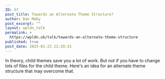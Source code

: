 ```yaml
---
ID: 57
post_title: Towards an Alternate Theme Structure?
author: Dan Maby
post_excerpt: ""
layout: wpldn_talk
permalink: >
  https://wpldn.uk/talk/towards-an-alternate-theme-structure
published: true
post_date: 2015-01-23 22:20:31
---
```

In theory, child themes save you a lot of work. But not if you have to change lots of files for the child theme. Here's an idea for an alternate theme structure that may overcome that.